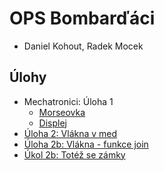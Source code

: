 # OPS Bombarďáci

* Daniel Kohout, Radek Mocek

## Úlohy

* Mechatronici: Úloha 1
  * [Morseovka](./01%20Morse%20code/)
  * [Displej](./02%20LCD%20name/)
* [Úloha 2: Vlákna v med](./03%20Threads/)
* [Úloha 2b: Vlákna - funkce join](./04%20Threads%20join/)
* [Úkol 2b: Totéž se zámky](./05%20Threads%20lock/)

